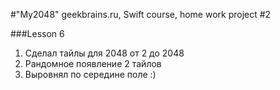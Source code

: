 #"My2048"
geekbrains.ru, Swift course,
home work project #2

###Lesson 6
1. Сделал тайлы для 2048 от 2 до 2048 
2. Рандомное появление 2 тайлов  
3. Выровнял по середине поле :)

